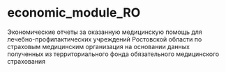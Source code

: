 # economic_module_RO
Экономические отчеты за оказанную медицинскую помощь для лечебно-профилактических учреждений Ростовской области по страховым медицинским организация на основании данных полученных из территориального фонда обязательного медицинского страхования
